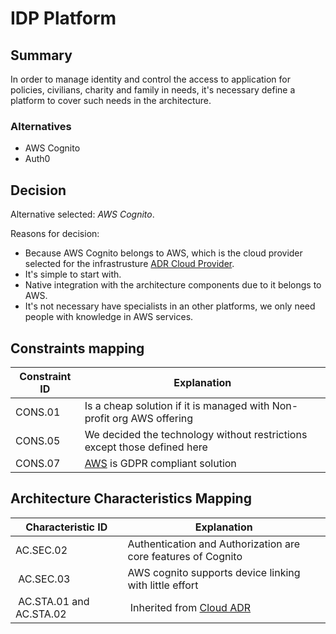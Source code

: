 # IDP Platform

## Summary

In order to manage identity and control the access to application for policies, civilians, charity and family in needs, it's necessary define a platform to cover such needs in the architecture.

### Alternatives

- AWS Cognito
- Auth0

## Decision 

Alternative selected: *AWS Cognito*.

Reasons for decision:

- Because AWS Cognito belongs to AWS, which is the cloud provider selected for the infrastrusture [ADR Cloud Provider](./adr-cloud.md).
- It's simple to start with.
- Native integration with the architecture components due to it belongs to AWS.
- It's not necessary have specialists in an other platforms, we only need people with knowledge in AWS services.

## Constraints mapping

| Constraint ID | Explanation |
| ------------- | ----------- |
| CONS.01 | Is a cheap solution if it is managed with Non-profit org AWS offering |
| CONS.05 | We decided the technology without restrictions except those defined here |
| CONS.07 | [AWS](https://aws.amazon.com/government-education/nonprofits/?wwps-cards.sort-by=item.additionalFields.sortDate&wwps-cards.sort-order=desc) is GDPR compliant solution |

## Architecture Characteristics Mapping

| Characteristic ID | Explanation |
| ------------- | ----------- |
| AC.SEC.02 | Authentication and Authorization are core features of Cognito |
| AC.SEC.03 | AWS cognito supports device linking with little effort |
| AC.STA.01 and AC.STA.02 | Inherited from [Cloud ADR](adr-cloud.md) |